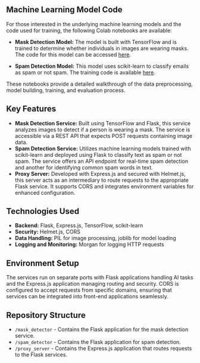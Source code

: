 ## Machine Learning Model Code

For those interested in the underlying machine learning models and the code used for training, the following Colab notebooks are available:

- **Mask Detection Model:** The model is built with TensorFlow and is trained to determine whether individuals in images are wearing masks. The code for this model can be accessed [here](https://colab.research.google.com/drive/1Z4UB3rhkJDJdTuyfrNFRJBVYR07d2a4t?usp=sharing).

- **Spam Detection Model:** This model uses scikit-learn to classify emails as spam or not spam. The training code is available [here](https://colab.research.google.com/drive/1TgGTZpoEaxdNyWcPoc3Zh0NyMFf-y997?usp=sharing).

These notebooks provide a detailed walkthrough of the data preprocessing, model building, training, and evaluation process.

## Key Features

- **Mask Detection Service:** Built using TensorFlow and Flask, this service analyzes images to detect if a person is wearing a mask. The service is accessible via a REST API that expects POST requests containing image data.
- **Spam Detection Service:** Utilizes machine learning models trained with scikit-learn and deployed using Flask to classify text as spam or not spam. The service offers an API endpoint for real-time spam detection and another for identifying common spam words in text.
- **Proxy Server:** Developed with Express.js and secured with Helmet.js, this server acts as an intermediary to route requests to the appropriate Flask service. It supports CORS and integrates environment variables for enhanced configuration.

## Technologies Used

- **Backend:** Flask, Express.js, TensorFlow, scikit-learn
- **Security:** Helmet.js, CORS
- **Data Handling:** PIL for image processing, joblib for model loading
- **Logging and Monitoring:** Morgan for logging HTTP requests

## Environment Setup

The services run on separate ports with Flask applications handling AI tasks and the Express.js application managing routing and security. CORS is configured to accept requests from specific domains, ensuring that services can be integrated into front-end applications seamlessly.

## Repository Structure

- `/mask_detector` - Contains the Flask application for the mask detection service.
- `/spam_detector` - Contains the Flask application for spam detection.
- `/proxy_server` - Contains the Express.js application that routes requests to the Flask services.
